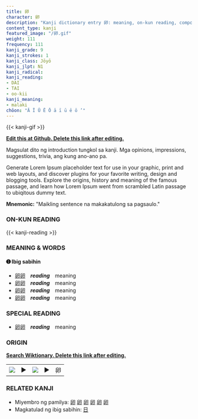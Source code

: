 ```yaml
---
title: 卵
character: 卵
description: "Kanji dictionary entry 卵: meaning, on-kun reading, compounds, origin, related kanji"
content_type: kanji
featured_image: "/卵.gif"
weight: 111
frequency: 111
kanji_grade: 9
kanji_strokes: 1
kanji_class: Jōyō
kanji_jlpt: N1
kanji_radical: 
kanji_reading: 
- DAI
- TAI
- oo-kii
kanji_meaning:
- malaki
chōon: "Ā Ī Ū Ē Ō ā ī ū ē ō ’"
---
```

[//]: # (Don't edit the line below. Kanji animated GIF code is automatically generated.)
{{< kanji-gif >}}

[//]: # (Edit below this line.)

**[Edit this at Github. Delete this link after editing.](https://github.com/tim0g/tim/tree/main/content/kanji/卵/index.md)**

Magsulat dito ng introduction tungkol sa kanji. Mga opinions, impressions, suggestions, trivia, ang kung ano-ano pa.

Generate Lorem Ipsum placeholder text for use in your graphic, print and web layouts, and discover plugins for your favorite writing, design and blogging tools. Explore the origins, history and meaning of the famous passage, and learn how Lorem Ipsum went from scrambled Latin passage to ubiqitous dummy text.
 
**Mnemonic:** "Maikling sentence na makakatulong sa pagsaulo."

### ON-KUN READING

[//]: # (Don't edit the line below. ON-KUN READING code is automatically generated.)
{{< kanji-reading >}}

### MEANING & WORDS

#### ➊ **Ibig sabihin**
  - [卵](../卵)[卵](../卵)　***reading***　meaning
  - [卵](../卵)[卵](../卵)　***reading***　meaning
  - [卵](../卵)[卵](../卵)　***reading***　meaning
  - [卵](../卵)[卵](../卵)　***reading***　meaning

### SPECIAL READING
  - [卵](../卵)[卵](../卵)　***reading***　meaning

### ORIGIN

**[Search Wiktionary. Delete this link after editing.](https://wiktionary.org/wiki/卵)**
<table class="kanji-table"><tr><td>
<img src="60px-卵-bronze.svg.png">
</td><td>▶</td><td>
<img src="60px-卵-oracle.svg.png">
</td><td>▶</td>
<td class="kanji-origin">卵</td>
</tr></table>

### RELATED KANJI
- Miyembro ng pamilya: [卵](../卵) [卵](../卵) [卵](../卵) [卵](../卵) [卵](../卵) [卵](../卵)
- Magkatulad ng ibig sabihin: [日](../日)
